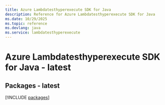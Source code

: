 ```yaml
---
title: Azure Lambdatesthyperexecute SDK for Java
description: Reference for Azure Lambdatesthyperexecute SDK for Java
ms.date: 10/29/2025
ms.topic: reference
ms.devlang: java
ms.service: lambdatesthyperexecute
---
```

# Azure Lambdatesthyperexecute SDK for Java - latest
## Packages - latest
[!INCLUDE [packages](lambdatesthyperexecute-index.md)]